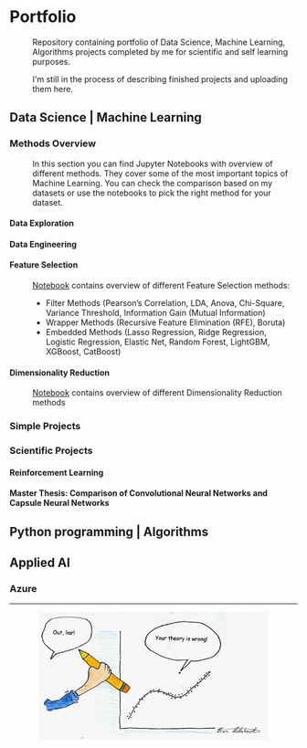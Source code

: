 # Portfolio
<dl><dd>
  
Repository containing portfolio of Data Science, Machine Learning, Algorithms projects completed by me for scientific and self learning purposes.

I'm still in the process of describing finished projects and uploading them here.

</dd></dl>

## Data Science | Machine Learning
 
### Methods Overview
<dl><dd>

In this section you can find Jupyter Notebooks with overview of different methods. They cover some of the most important topics of Machine Learning. You can check the comparison based on my datasets or use the notebooks to pick the right method for your dataset. </p>

</dd></dl>

#### Data Exploration

#### Data Engineering

#### Feature Selection

<dl><dd>
  
[Notebook](https://nbviewer.jupyter.org/github/ppapiez/Portfolio/blob/master/Feature%20selection.ipynb) contains overview of different Feature Selection methods:
* Filter Methods (Pearson’s Correlation, LDA, Anova, Chi-Square, Variance Threshold, Information Gain (Mutual Information)
* Wrapper Methods (Recursive Feature Elimination (RFE), Boruta)
* Embedded Methods (Lasso Regression, Ridge Regression, Logistic Regression, Elastic Net, Random Forest, LightGBM, XGBoost, CatBoost)

</dd></dl>

#### Dimensionality Reduction

<dl><dd>
  
[Notebook](https://nbviewer.jupyter.org/github/ppapiez/Portfolio/blob/master/Dimensionality%20reduction.ipynb) contains overview of different Dimensionality Reduction methods

</dd></dl>

### Simple Projects


### Scientific Projects

#### Reinforcement Learning

#### Master Thesis: Comparison of Convolutional Neural Networks and Capsule Neural Networks




## Python programming | Algorithms






## Applied AI

### Azure

-----
<p align="center">
  <img src="outliar.jpg">
</p>
